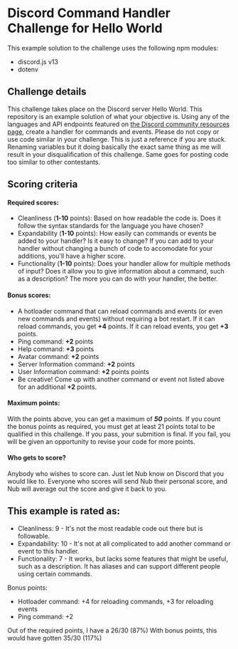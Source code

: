 # Discord Command Handler Challenge for Hello World
This example solution to the challenge uses the following npm modules:
- discord.js v13
- dotenv

## Challenge details 
This challenge takes place on the Discord server Hello World. This repository is an example solution of what your objective is. Using any of the languages and API endpoints featured on [the Discord community resources page](https://discord.com/developers/docs/topics/community-resources#libraries-discord-libraries), create a handler for commands and events. Please do not copy or use code similar in your challenge. This is just a reference if you are stuck. Renaming variables but it doing basically the exact same thing as me will result in your disqualification of this challenge. Same goes for posting code too similar to other contestants.

## Scoring criteria
#### Required scores:
- Cleanliness (**1-10** points): Based on how readable the code is. Does it follow the syntax standards for the language you have chosen?
- Expandability (**1-10** points): How easily can commands or events be added to your handler? Is it easy to change? If you can add to your handler without changing a bunch of code to accomodate for your additions, you'll have a higher score.
- Functionality (**1-10** points): Does your handler allow for multiple methods of input? Does it allow you to give information about a command, such as a description? The more you can do with your handler, the better.

#### Bonus scores:
- A hotloader command that can reload commands and events (or even new commands and events) without requiring a bot restart. If it can reload commands, you get **+4** points. If it can reload events, you get **+3** points.
- Ping command: **+2** points
- Help command: **+3** points
- Avatar command: **+2** points
- Server Information command: **+2** points
- User Information command: **+2** points points
- Be creative! Come up with another command or event not listed above for an additional **+2** points.

#### Maximum points:
With the points above, you can get a maximum of ***50*** points.
If you count the bonus points as required, you must get at least 21 points total to be qualified in this challenge. If you pass, your submition is final. If you fail, you will be given an opportunity to revise your code for more points.

#### Who gets to score?
Anybody who wishes to score can. Just let Nub know on Discord that you would like to. Everyone who scores will send Nub their personal score, and Nub will average out the score and give it back to you.

## This example is rated as:
- Cleanliness: 9 - It's not the most readable code out there but is followable.
- Expandability: 10 - It's not at all complicated to add another command or event to this handler.
- Functionality: 7 - It works, but lacks some features that might be useful, such as a description. It has aliases and can support different people using certain commands.

Bonus points:
- Hotloader command: +4 for reloading commands, +3 for reloading events
- Ping command: +2

Out of the required points, I have a 26/30 (87%)
With bonus points, this would have gotten 35/30 (117%)